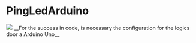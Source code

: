 # PingLedArduino

<img src= "https://img.icons8.com/?size=100&id=ZYZTkkpmcBJT&format=png&color=000000">
__For the success in code, is necessary the configuration for the logics door a Arduino Uno__
